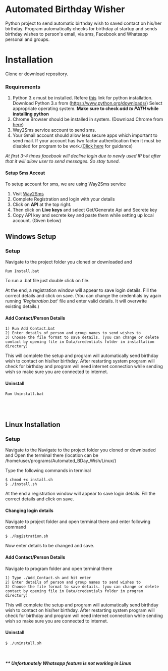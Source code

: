 # Automated Birthday Wisher
Python project to send automatic birthday wish to saved contact on his/her birthday. Program automatically checks for birthday at startup and sends birthday wishes to person's email, via sms, Facebook and Whatsapp personal and groups. 

# Installation
Clone or download repository.

### Requirements
1) Python 3.x must be installed. Refere [this](https://realpython.com/installing-python/) link for python installation.
 Download Python 3.x from (https://www.python.org/downloads/) Select appropriate operating system. 
 <b>Make sure to check <i>add to PATH</i> while installing python</b>
2) Chrome Browser should be installed in system. (Download Chrome from [here](https://www.google.com/chrome/))
3) Way2Sms service account to send sms.
4) Your Gmail account should allow less secure apps which important to send mail. If your account has two factor authentication then it must be disabled for program to be work.([Click here](https://devanswers.co/allow-less-secure-apps-access-gmail-account/) for guidance)

<i>At first 3-4 times facebook will decline login due to newly used IP but after that it will allow user to send messages. So stay tuned.
</i>

#### Setup Sms Accout 
To setup account for sms, we are using Way2Sms service
   1) Visit [Way2Sms](https://www.way2sms.com/)
   2) Complete Registration and login with your details
   3) Click on <b>API</b> at the top right.
   4) Then click on <b>Live keys</b> and select Get/Generate Api and Secrete key
   4) Copy API key and secrete key and paste them while setting up local account. (Given below)

## Windows Setup

### Setup
Navigate to the project folder you cloned or downloaded and 

    Run Install.bat
    
To run a .bat file just double click on file.

At the end, a registration window will appear to save login details. Fill the correct details and click on save. (You can change the credentials by again running <i>'Registration.bat'</i> file and enter valid details. It will overwrite existing details.)

#### Add Contact/Person Details
    1) Run Add Contact.bat
    2) Enter details of person and group names to send wishes to
    3) Choose the file format to save details. (you can change or delete contact by opening file in Data/credentials folder in installation directory)


This will complete the setup and program will automatically send birthday wish to contact on his/her birthday. After restarting system program will check for birthday and program will need internet connection while sending wish so make sure you are connected to internet.


#### Uninstall

    Run Uninstall.bat
<br><br>

## Linux Installation

### Setup
Navigate to the Navigate to the project folder you cloned or downloaded and Open the terminal there (location can be /home/user/programs/Automated_BDay_Wish/Linux/)

Type the following commands in terminal
    
    $ chmod +x install.sh
    $ ./install.sh

At the end a registration window will appear to save login details. Fill the correct details and click on save.

#### Changing login details
Navigate to project folder and open terminal there and enter following command
    
    $ ./Registration.sh

Now enter details to be changed and save.

#### Add Contact/Person Details
Navigate to program folder and open terminal there

    1) Type ./Add_Contact.sh and hit enter
    2) Enter details of person and group names to send wishes to
    3) Choose the file format to save details. (you can change or delete contact by opening file in Data/credentials folder in program directory)

This will complete the setup and program will automatically send birthday wish to contact on his/her birthday. After restarting system program will check for birthday and program will need internet connection while sending wish so make sure you are connected to internet.

#### Uninstall
    
    $ ./uninstall.sh
    

<br><br>
<b><i>** Unfortunately Whatsapp feature is not working in Linux</i></b>
